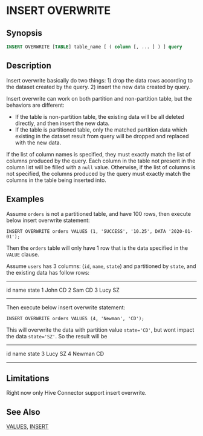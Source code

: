 
INSERT OVERWRITE
================

Synopsis
--------

``` sql
INSERT OVERWRITE [TABLE] table_name [ ( column [, ... ] ) ] query
```

Description
-----------

Insert overwrite basically do two things: 1) drop the data rows according to the dataset created by the query. 2) insert the new data created by query.

Insert overwrite can work on both partition and non-partition table, but the behaviors are different:

-   If the table is non-partition table, the existing data will be all deleted directly, and then insert the new data.
-   If the table is partitioned table, only the matched partition data which existing in the dataset result from query will be dropped and replaced with the new data.

If the list of column names is specified, they must exactly match the list of columns produced by the query. Each column in the table not present in the column list will be filled with a `null` value. Otherwise, if the list of columns is not specified, the columns produced by the query must exactly match the columns in the table being inserted into.

Examples
--------

Assume `orders` is not a partitioned table, and have 100 rows, then execute below insert overwrite statement:

    INSERT OVERWRITE orders VALUES (1, 'SUCCESS', '10.25', DATA '2020-01-01');

Then the `orders` table will only have 1 row that is the data specified in the `VALUE` clause.

Assume `users` has 3 columns: (`id`, `name`, `state`) and partitioned by `state`, and the existing data has follow rows:

---- ------ -------
  id   name   state
  1    John   CD
  2    Sam    CD
  3    Lucy   SZ
---- ------ -------

Then execute below insert overwrite statement:

    INSERT OVERWRITE orders VALUES (4, 'Newman', 'CD');

This will overwrite the data with partition value `state='CD'`, but wont impact the data `state='SZ'`. So the result will be

---- -------- -------
  id   name     state
  3    Lucy     SZ
  4    Newman   CD
---- -------- -------

Limitations
-----------

Right now only Hive Connector support insert overwrite.

See Also
--------

[VALUES](./values.md), [INSERT](./insert.md)
